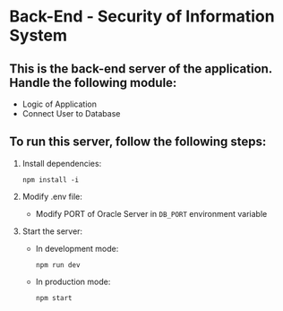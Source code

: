 # Back-End - Security of Information System

## This is the back-end server of the application. Handle the following module:

- Logic of Application
- Connect User to Database

## To run this server, follow the following steps:

1. Install dependencies:

    `npm install -i`

2. Modify .env file:

    - Modify PORT of Oracle Server in `DB_PORT` environment variable

2. Start the server:

    - In development mode:

        `npm run dev`

    - In production mode:

        `npm start`